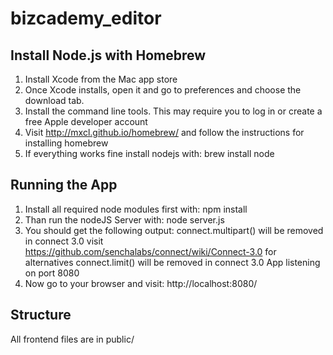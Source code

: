 bizcademy_editor
================

Install Node.js with Homebrew
-----------------------------

1. Install Xcode from the Mac app store
2. Once Xcode installs, open it and go to preferences and choose the download tab.
3. Install the command line tools. This may require you to log in or create a free Apple developer account
4. Visit http://mxcl.github.io/homebrew/ and follow the instructions for installing homebrew
5. If everything works fine install nodejs with:
    brew install node

Running the App
---------------

1. Install all required node modules first with:
    npm install
2. Than run the nodeJS Server with:
    node server.js
3. You should get the following output:
    connect.multipart() will be removed in connect 3.0
    visit https://github.com/senchalabs/connect/wiki/Connect-3.0 for alternatives
    connect.limit() will be removed in connect 3.0
    App listening on port 8080
4. Now go to your browser and visit:
    http://localhost:8080/
    
Structure
---------

All frontend files are in public/